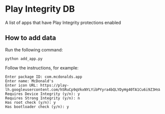 # Play Integrity DB
A list of apps that have Play Integrity protections enabled

## How to add data
Run the following command:

```
python add_app.py
```

Follow the instructions, for example:
```
Enter package ID: com.mcdonalds.app
Enter name: McDonald's
Enter icon URL: https://play-lh.googleusercontent.com/hSRuCp9qVkxNYLYibPYyra4bQLYDyHg40TA1Cu6i9Z3HsWEgS1q076VfjacAdQquHw
Requires Device Integrity (y/n): y
Requires Strong Integrity (y/n): n
Has root check (y/n): y
Has bootloader check (y/n): y
```
